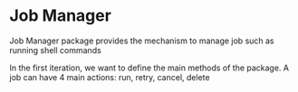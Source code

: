 # Job Manager
Job Manager package provides the mechanism to manage job such as running shell commands

In the first iteration, we want to define the main methods of the package. A job can have 4 main actions: run, retry, cancel, delete
